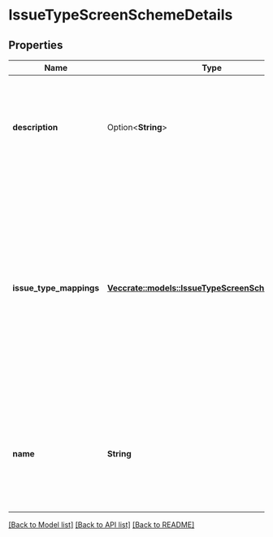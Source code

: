 # IssueTypeScreenSchemeDetails

## Properties

Name | Type | Description | Notes
------------ | ------------- | ------------- | -------------
**description** | Option<**String**> | The description of the issue type screen scheme. The maximum length is 255 characters. | [optional]
**issue_type_mappings** | [**Vec<crate::models::IssueTypeScreenSchemeMapping>**](IssueTypeScreenSchemeMapping.md) | The IDs of the screen schemes for the issue type IDs and *default*. A *default* entry is required to create an issue type screen scheme, it defines the mapping for all issue types without a screen scheme. | 
**name** | **String** | The name of the issue type screen scheme. The name must be unique. The maximum length is 255 characters. | 

[[Back to Model list]](../README.md#documentation-for-models) [[Back to API list]](../README.md#documentation-for-api-endpoints) [[Back to README]](../README.md)


